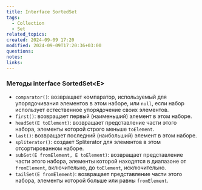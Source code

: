 ```yaml
---
title: Interface SortedSet
tags:
  - Collection
  - Set
related_topics: 
created: 2024-09-09 17:20
modified: 2024-09-09T17:20:36+03:00
questions: 
notes: 
links: 
---
```

### Методы interface SortedSet\<E>

- `comparator()`: возвращает компаратор, используемый для упорядочивания элементов в этом наборе, или `null`, если набор использует естественное упорядочение своих элементов.
- `first()`: возвращает первый (наименьший) элемент в этом наборе.
- `headSet(E toElement)`: возвращает представление части этого набора, элементы которой строго меньше `toElement`.
- `last()`: возвращает последний (наибольший) элемент в этом наборе.
- `spliterator()`: создает Spliterator для элементов в этом отсортированном наборе.
- `subSet(E fromElement, E toElement)`: возвращает представление части этого набора, элементы которой находятся в диапазоне от `fromElement`, включительно, до `toElement`, исключительно.
- `tailSet(E fromElement)`: возвращает представление части этого набора, элементы которой больше или равны `fromElement`.

